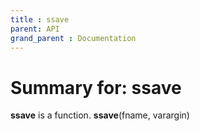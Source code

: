 ```yaml
---
title : ssave
parent: API
grand_parent : Documentation
---
```

# Summary for: **ssave**

**ssave** is a function.
**ssave**(fname, varargin)

